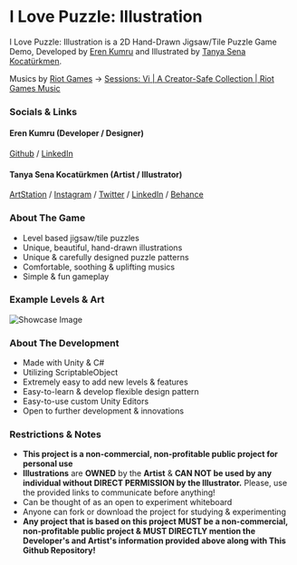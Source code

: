 # I Love Puzzle: Illustration
I Love Puzzle: Illustration is a 2D Hand-Drawn Jigsaw/Tile Puzzle Game Demo, Developed by [Eren Kumru](https://github.com/ErenKumru) and Illustrated by [Tanya Sena Kocatürkmen](https://www.artstation.com/tanymandias).

Musics by [Riot Games](https://sessions.riotgames.com/en-us/event/sessions/) -> [Sessions: Vi | A Creator-Safe Collection | Riot Games Music](https://www.youtube.com/watch?v=G8a45UZJGh4)

### Socials & Links
#### Eren Kumru (Developer / Designer)
[Github](https://github.com/ErenKumru)
/ [LinkedIn](https://www.linkedin.com/in/erenkumru/)

#### Tanya Sena Kocatürkmen (Artist / Illustrator)
[ArtStation](https://www.artstation.com/tanymandias)
/ [Instagram](https://www.instagram.com/tanymandias/)
/ [Twitter](https://twitter.com/tanymandias)
/ [LinkedIn](https://www.linkedin.com/in/tsenakocaturkmen/)
/ [Behance](https://www.behance.net/tanymandias)

### About The Game
- Level based jigsaw/tile puzzles
- Unique, beautiful, hand-drawn illustrations
- Unique & carefully designed puzzle patterns
- Comfortable, soothing & uplifting musics
- Simple & fun gameplay

### Example Levels & Art
![Showcase Image](https://user-images.githubusercontent.com/44412775/209442654-41f57a70-e9b5-482c-a119-2617efb182c4.jpg)

### About The Development
- Made with Unity & C#
- Utilizing ScriptableObject
- Extremely easy to add new levels & features
- Easy-to-learn & develop flexible design pattern
- Easy-to-use custom Unity Editors
- Open to further development & innovations

### Restrictions & Notes
- **This project is a non-commercial, non-profitable public project for personal use**
- **Illustrations** are **OWNED** by the **Artist** & **CAN NOT be used by any individual without DIRECT PERMISSION by the Illustrator.** Please, use the provided links to communicate before anything!
- Can be thought of as an open to experiment whiteboard
- Anyone can fork or download the project for studying & experimenting
- **Any project that is based on this project MUST be a non-commercial, non-profitable public project & MUST DIRECTLY mention the Developer's and Artist's information provided above along with This Github Repository!**
